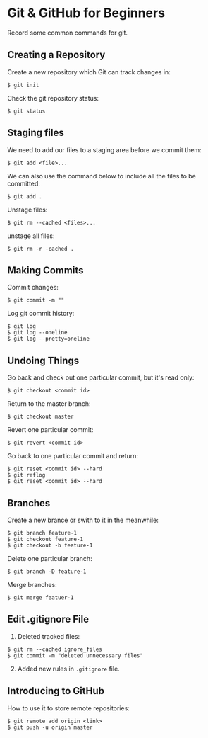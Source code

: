 # Git & GitHub for Beginners
Record some common commands for git.
## Creating a Repository
Create a new repository which Git can track changes in:
```shell
$ git init
```
Check the git repository status:
```shell
$ git status
```
## Staging files
We need to add our files to a staging area before we commit them:
```shell
$ git add <file>...
```
We can also use the command below to include all the files to be committed:
```shell
$ git add .
```
Unstage files:
```shell
$ git rm --cached <files>...
```
unstage all files:
```shell
$ git rm -r -cached .
```
## Making Commits
Commit changes:
```shell
$ git commit -m ""
```
Log git commit history:
```shell
$ git log
$ git log --oneline
$ git log --pretty=oneline
```
## Undoing Things
Go back and check out one particular commit, but it's read only:
```shell
$ git checkout <commit id>
```
Return to the master branch:
```shell
$ git checkout master
```
Revert one particular commit:
```shell
$ git revert <commit id>
```
Go back to one particular commit and return:
```shell
$ git reset <commit id> --hard
$ git reflog
$ git reset <commit id> --hard
```
## Branches
Create a new brance or swith to it in the meanwhile:
```shell
$ git branch feature-1
$ git checkout feature-1
$ git checkout -b feature-1
```
Delete one particular branch:
```shell
$ git branch -D feature-1
```
Merge branches:
```shell
$ git merge featuer-1
```
## Edit .gitignore File
1. Deleted tracked files:
```shell
$ git rm --cached ignore_files
$ git commit -m "deleted unnecessary files"
```
2. Added new rules in `.gitignore` file. 
## Introducing to GitHub
How to use it to store remote repositories:
```shell
$ git remote add origin <link>
$ git push -u origin master
```
